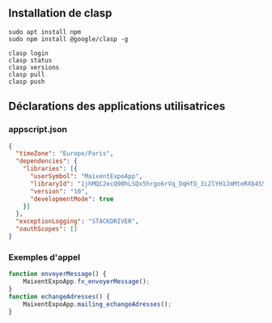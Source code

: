 
## Installation de clasp

    sudo apt install npm
    sudo npm install @google/clasp -g

    clasp login
    clasp status
    clasp versions
    clasp pull
    clasp push

## Déclarations des applications utilisatrices

### appscript.json
```json
{
  "timeZone": "Europe/Paris",
  "dependencies": {
    "libraries": [{
      "userSymbol": "MaixentExpoApp",
      "libraryId": "1jhMQC2ecQ90hLSQx5hrgo6rVq_DqHfO_3i2lYH1JmMteRXb4S5GJ5DxN",
      "version": "10",
      "developmentMode": true
    }]
  },
  "exceptionLogging": "STACKDRIVER",
  "oauthScopes": []
}
```

### Exemples d'appel
```javascript
function envoyerMessage() {
    MaixentExpoApp.fx_envoyerMessage();
}
function echangeAdresses() {
    MaixentExpoApp.mailing_echangeAdresses();
}
```

